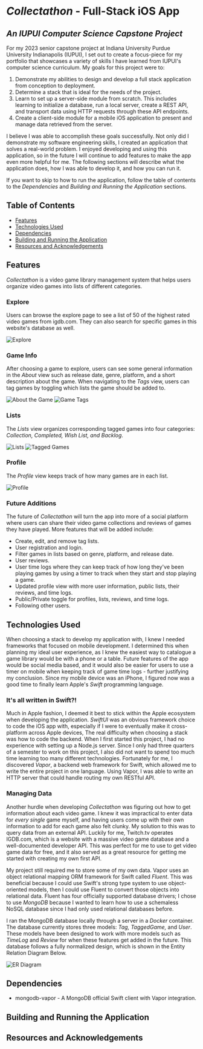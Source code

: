 # **_Collectathon_ - Full-Stack iOS App**
## _An IUPUI Computer Science Capstone Project_

For my 2023 senior capstone project at Indiana University Purdue University Indianapolis (IUPUI), I set out to create a focus-piece for my portfolio that showcases a variety of skills I have learned from IUPUI's computer science curriculum. My goals for this project were to:
1. Demonstrate my abilities to design and develop a full stack application from conception to deployment.
2. Determine a stack that is ideal for the needs of the project.
3. Learn to set up a server-side module from scratch. This includes learning to initialize a database, run a local server, create a REST API, and transport data using HTTP requests through these API endpoints.
4. Create a client-side module for a mobile iOS application to present and manage data retrieved from the server.

I believe I was able to accomplish these goals successfully. Not only did I demonstrate my software engineering skills, I created an application that solves a real-world problem. I enjoyed developing and using this application, so in the future I will continue to add features to make the app even more helpful for me. The following sections will describe what the application does, how I was able to develop it, and how you can run it. 

If you want to skip to how to run the application, follow the table of contents to the _Dependencies_ and _Building and Running the Application_ sections.

## Table of Contents
- [Features](https://github.com/caleb765landis/Capstone.git#Features)
- [Technologies Used](https://github.com/caleb765landis/Capstone.git#Technologies-Used)
- [Dependencies](https://github.com/caleb765landis/Capstone.git#Dependencies)
- [Building and Running the Application](https://github.com/caleb765landis/Capstone.git#Building-and-Running-the-Application)
- [Resources and Acknowledgements](https://github.com/caleb765landis/Capstone.git#Resources-and-Acknowledgements)

## Features
_Collectathon_ is a video game library management system that helps users organize video games into lists of different categories.

### Explore
Users can browse the explore page to see a list of 50 of the highest rated video games from igdb.com. They can also search for specific games in this website's database as well.

![Explore](./Screenshots/Explore.png)

### Game Info
After choosing a game to explore, users can see some general information in the _About_ view such as release date, genre, platform, and a short description about the game. When navigating to the _Tags_ view, users can tag games by toggling which lists the game should be added to.

![About the Game](./Screenshots/Game_About.png)
![Game Tags](./Screenshots/Game_Tags.png)

### Lists
The _Lists_ view organizes corresponding tagged games into four categories: _Collection, Completed, Wish List, and Backlog_. 

![Lists](./Screenshots/Lists.png)
![Tagged Games](./Screenshots/Tagged_Games.png)

### Profile
The _Profile_ view keeps track of how many games are in each list.

![Profile](./Screenshots/Profile.png)

### Future Additions
The future of _Collectathon_ will turn the app into more of a social platform where users can share their video game collections and reviews of games they have played. More features that will be added include: 
- Create, edit, and remove tag lists.
- User registration and login.
- Filter games in lists based on genre, platform, and release date.
- User reviews.
- User time logs where they can keep track of how long they've been playing games by using a timer to track when they start and stop playing a game.
- Updated profile view with more user information, public lists, their reviews, and time logs.
- Public/Private toggle for profiles, lists, reviews, and time logs.
- Following other users.

## Technologies Used
When choosing a stack to develop my application with, I knew I needed frameworks that focused on mobile development. I determined this when planning my ideal user experience, as I knew the easiest way to catalogue a game library would be with a phone or a table. Future features of the app would be social media based, and it would also be easier for users to use a timer on mobile when keeping track of game time logs - further justifying my conclusion. Since my mobile device was an iPhone, I figured now was a good time to finally learn Apple's _Swift_ programming language.

### It's all written in Swift?!
Much in Apple fashion, I deemed it best to stick within the Apple ecosystem when developing the application. _SwiftUI_ was an obvious framework choice to code the iOS app with, especially if I were to eventually make it cross-platform across Apple devices, The real difficulty when choosing a stack was how to code the backend. When I first started this project, I had no experience with setting up a Node.js server. Since I only had three quarters of a semester to work on this project, I also did not want to spend too much time learning too many different technologies. Fortunately for me, I discovered _Vapor_, a backend web framework for Swift, which allowed me to write the entire project in one language. Using Vapor, I was able to write an HTTP server that could handle routing my own RESTful API. 

### Managing Data
Another hurdle when developing _Collectathon_ was figuring out how to get information about each video game. I knew it was impractical to enter data for _every single_ game myself, and having users come up with their own information to add for each game also felt clunky. My solution to this was to query data from an external API. Luckily for me, Twitch.tv operates IGDB.com, which is a website with a massive video game database and a well-documented developer API. This was perfect for me to use to get video game data for free, and it also served as a great resource for getting me started with creating my own first API.

My project still required me to store some of my own data. Vapor uses an object relational mapping ORM framework for Swift called _Fluent_. This was beneficial because I could use Swift's strong type system to use object-oriented models, then I could use Fluent to convert those objects into relational data. Fluent has four officially supported database drivers; I chose to use _MongoDB_ because I wanted to learn how to use a schemaless NoSQL database since I had only used relational databases before. 

I ran the MongoDB database locally through a server in a _Docker_ container. The database currently stores three models: _Tag, TaggedGame,_ and _User_. These models have been designed to work with more models such as _TimeLog_ and _Review_ for when these features get added in the future. This database follows a fully normalized design, which is shown in the Entity Relation Diagram Below.

![ER Diagram](./Screenshots/ER_Diagram.png)

## Dependencies
- mongodb-vapor - A MongoDB official Swift client with Vapor integration.

## Building and Running the Application

## Resources and Acknowledgements




